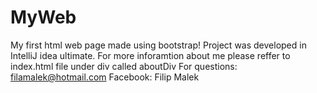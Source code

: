 # MyWeb
My first html web page made using bootstrap!
Project was developed in IntelliJ idea ultimate.
For more inforamtion about me please reffer to index.html file under div called aboutDiv
For questions: filamalek@hotmail.com
Facebook: Filip Malek
